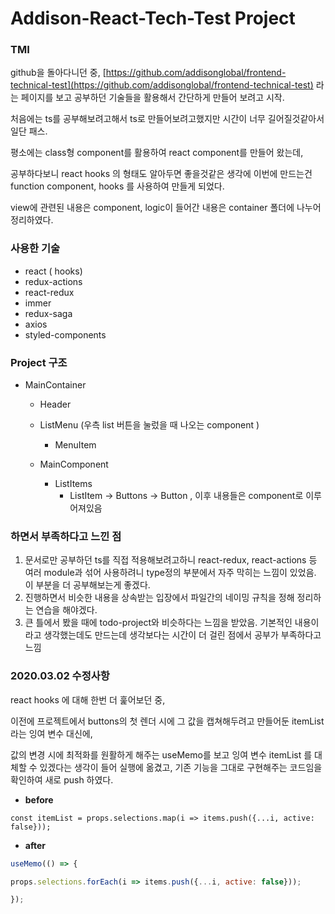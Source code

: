 # Addison-React-Tech-Test Project

### TMI

github을 돌아다니던 중, [https://github.com/addisonglobal/frontend-technical-test](https://github.com/addisonglobal/frontend-technical-test) 라는 페이지를 보고 공부하던 기술들을 활용해서 간단하게 만들어 보려고 시작.

처음에는 ts를 공부해보려고해서 ts로 만들어보려고했지만 시간이 너무 길어질것같아서 일단 패스.

평소에는 class형 component를 활용하여 react component를 만들어 왔는데,

공부하다보니 react hooks 의 형태도 알아두면 좋을것같은 생각에 이번에 만드는건 function component, hooks 를 사용하여 만들게 되었다.

view에 관련된 내용은 component, logic이 들어간 내용은 container 폴더에 나누어 정리하였다.


### 사용한 기술

- react ( hooks)
- redux-actions
- react-redux
- immer
- redux-saga
- axios
- styled-components


### Project 구조

- MainContainer
    - Header

    - ListMenu (우측 list 버튼을 눌렀을 때 나오는 component )
        - MenuItem
    - MainComponent
        - ListItems
            - ListItem → Buttons → Button , 이후 내용들은 component로 이루어져있음


### 하면서 부족하다고 느낀 점

1. 문서로만 공부하던 ts를 직접 적용해보려고하니 react-redux, react-actions 등 여러 module과 섞어 사용하려니 type정의 부분에서 자주 막히는 느낌이 있었음. 이 부분을 더 공부해보는게 좋겠다.
2. 진행하면서 비슷한 내용을 상속받는 입장에서 파일간의 네이밍 규칙을 정해 정리하는 연습을 해야겠다.
3. 큰 틀에서 봤을 때에 todo-project와 비슷하다는 느낌을 받았음. 기본적인 내용이라고 생각했는데도 만드는데 생각보다는 시간이 더 걸린 점에서 공부가 부족하다고 느낌


### 2020.03.02 수정사항

react hooks 에 대해 한번 더 훑어보던 중, 

이전에 프로젝트에서 buttons의 첫 렌더 시에 그 값을 캡쳐해두려고 만들어둔 itemList 라는 잉여 변수 대신에,

값의 변경 시에 최적화를 원활하게 해주는 useMemo를 보고 잉여 변수 itemList 를 대체할 수 있겠다는 생각이 들어 실행에 옮겼고, 기존 기능을 그대로 구현해주는 코드임을 확인하여 새로 push 하였다.

- **before**

`const itemList = props.selections.map(i => items.push({...i, active: false}));`

- **after**

```js
useMemo(() => {

props.selections.forEach(i => items.push({...i, active: false}));

});

```

